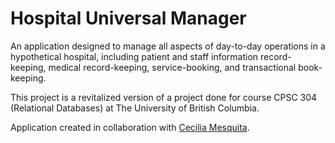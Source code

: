 # Hospital Universal Manager
An application designed to manage all aspects of day-to-day operations in a hypothetical hospital, including patient and staff information record-keeping, medical record-keeping, service-booking, and transactional book-keeping.

This project is a revitalized version of a project done for course CPSC 304 (Relational Databases) at The University of British Columbia. 

Application created in collaboration with [Cecilia Mesquita](https://github.com/ceci96p). 
